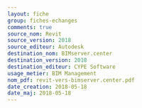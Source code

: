 ```yaml
---
layout: fiche
group: fiches-echanges
comments: true
source_nom: Revit
source_version: 2018
source_editeur: Autodesk
destination_nom: BIMserver.center
destination_version: 2018
destination_editeur: CYPE Software
usage_metier: BIM Management
nom_pdf: revit-vers-bimserver.center.pdf
date_creation: 2018-05-18
date_maj: 2018-05-18
---
```

